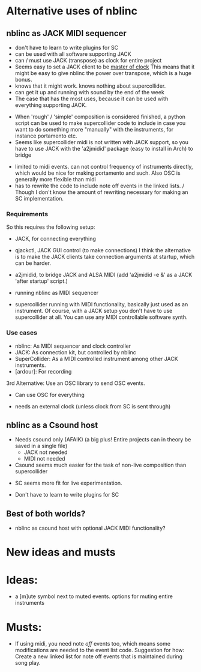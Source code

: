 Alternative uses of nblinc
==========================

## nblinc as JACK MIDI sequencer
+   don't have to learn to write plugins for SC
+   can be used with all software supporting JACK
+   can / must use JACK (transpose) as clock for entire project
+   Seems easy to set a JACK client to be [master of clock](http://jackaudio.org/files/docs/html/group__TransportControl.html)
     This means that it might be easy to give nblinc the power over transpose, which is a huge bonus.
+   knows that it might work. knows nothing about supercollider.
+   can get it up and running with sound by the end of the week
+   The case that has the most uses, because it can be used with everything supporting JACK.
*   When 'rough' / 'simple' composition is considered finished, a python script can be used to make
    supercollider code to include in case you want to do something more "manually" with the instruments,
    for instance portamento etc.
*   Seems like supercollider midi is not written with JACK support, so you have to use JACK with
    the 'a2jmidid' package (easy to install in Arch) to bridge
-   limited to midi events. can not control frequency of instruments directly,
    which would be nice for making portamento and such. Also OSC is generally more flexible than midi
-   has to rewrite the code to include note off events in the linked lists.
     / Though I don't know the amount of rewriting necessary for making an SC implementation.

### Requirements
So this requires the following setup:
- JACK, for connecting everything
- qjackctl, JACK GUI control (to make connections)
  I think the alternative is to make the JACK clients take 
  connection arguments at startup, which can be harder.
- a2jmidid, to bridge JACK and ALSA MIDI
    (add 'a2jmidid -e &' as a JACK 'after startup' script.)
- running nblinc as MIDI sequencer

- supercollider running with MIDI functionality, basically
  just used as an instrument. Of course, with a JACK setup you don't have
  to use supercollider at all. You can use any MIDI controllable software synth.

### Use cases
- nblinc:           As MIDI sequencer and clock controller
- JACK:             As connection kit, but controlled by nblinc
- SuperCollider:    As a MIDI controlled instrument among other JACK instruments.
- [ardour]:         For recording

3rd Alternative: Use an OSC library to send OSC events.
+   Can use OSC for everything
-   needs an external clock (unless clock from SC is sent through)

## nblinc as a Csound host
+   Needs csound only (AFAIK) (a big plus! Entire projects can in theory be saved in a single file)
    +   JACK not needed
    +   MIDI not needed
+   Csound seems much easier for the task of non-live composition than supercollider
-   SC seems more fit for live experimentation.
    
+   Don't have to learn to write plugins for SC

## Best of both worlds?
-   nblinc as csound host with optional JACK MIDI functionality?

# New ideas and musts
# Ideas:
-   a [m]ute symbol next to muted events. 
    options for muting entire instruments

# Musts:
 -  If using midi, you need note *off* events too, which means some modifications are needed to the event list code.
    Suggestion for how: Create a new linked list for note off events that is maintained during song play.
